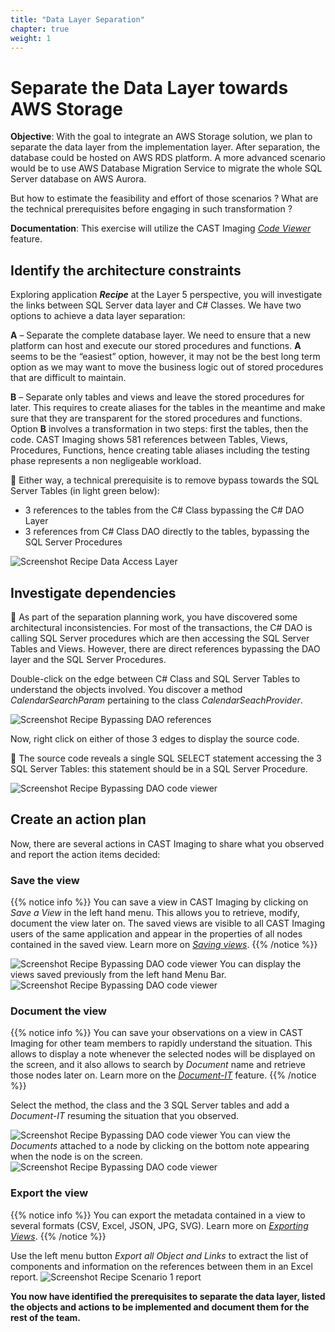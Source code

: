 ```yaml
---
title: "Data Layer Separation"
chapter: true
weight: 1
---
```


# Separate the Data Layer towards AWS Storage

**Objective**: With the goal to integrate an AWS Storage solution, we plan to separate the data layer from the implementation layer. 
After separation, the database could be hosted on AWS RDS platform. A more advanced scenario would be to use AWS Database Migration Service to migrate the whole SQL Server database on AWS Aurora.

But how to estimate the feasibility and effort of those scenarios ? What are the technical prerequisites before engaging in such transformation ?

**Documentation**: This exercise will utilize the CAST Imaging *[Code Viewer](https://doc.castsoftware.com/display/IMAGING/User+Guide+-+Viewing+source+code)* feature.

## Identify the architecture constraints

Exploring application ***Recipe*** at the Layer 5 perspective, you will investigate the links between SQL Server data layer and C# Classes.
We have two options to achieve a data layer separation:  

**A** – Separate the complete database layer. We need to ensure that a new platform can host and execute our stored procedures and functions. 
**A** seems to be the “easiest” option, however, it may not be the best long term option as we may want to move the business logic out of stored procedures that are difficult to maintain. 

**B** – Separate only tables and views and leave the stored procedures for later. This requires to create aliases for the tables in the meantime and make sure that they are transparent for the stored procedures and functions. Option **B** involves a transformation in two steps: first the tables, then the code. CAST Imaging shows 581 references between Tables, Views, Procedures, Functions, hence creating table aliases including the testing phase represents a non negligeable workload. 

:memo: Either way, a technical prerequisite is to remove bypass towards the SQL Server Tables (in light green below): 
- 3 references to the tables from the C# Class bypassing the C# DAO Layer 
- 3 references from C# Class DAO directly to the tables, bypassing the SQL Server Procedures 

![Screenshot Recipe Data Access Layer](/images/Recipe_Sce1_data.png) 

## Investigate dependencies 

:memo: As part of the separation planning work, you have discovered some architectural inconsistencies. For most of the transactions, the C# DAO is calling SQL Server procedures which are then accessing the SQL Server Tables and Views. However, there are direct references bypassing the DAO layer and the SQL Server Procedures. 

Double-click on the edge between C# Class and SQL Server Tables to understand the objects involved. 
You discover a method *CalendarSearchParam* pertaining to the class *CalendarSeachProvider*.  

![Screenshot Recipe Bypassing DAO references](/images/Recipe_Sce1_method.png) 

Now, right click on either of those 3 edges to display the source code.

:memo: The source code reveals a single SQL SELECT statement accessing the 3 SQL Server Tables: this statement should be in a SQL Server Procedure. 

![Screenshot Recipe Bypassing DAO code viewer](/images/Recipe_Sce1_code.png) 

## Create an action plan 

Now, there are several actions in CAST Imaging to share what you observed and report the action items decided: 

### Save the view

{{% notice info %}}
You can save a view in CAST Imaging by clicking on *Save a View* in the left hand menu. This allows you to retrieve, modify, document the view later on.
The saved views are visible to all CAST Imaging users of the same application and appear in the properties of all nodes contained in the saved view.
Learn more on *[Saving views](https://doc.castsoftware.com/display/IMAGING/User+Guide+-+Saving+and+accessing+saved+views)*.
{{% /notice %}}

![Screenshot Recipe Bypassing DAO code viewer](/images/Save.png) 
You can display the views saved previously from the left hand Menu Bar.
![Screenshot Recipe Bypassing DAO code viewer](/images/SavedViews.png) 


### Document the view

{{% notice info %}}
You can save your observations on a view in CAST Imaging for other team members to rapidly understand the situation.
This allows to display a note whenever the selected nodes will be displayed on the screen, and it also allows to search by *Document* name and retrieve those nodes later on.
Learn more on the *[Document-IT](https://doc.castsoftware.com/display/IMAGING/User+Guide+-+Using+the+Document-It+feature)* feature.
{{% /notice %}}

Select the method, the class and the 3 SQL Server tables and add a *Document-IT* resuming the situation that you observed. 

![Screenshot Recipe Bypassing DAO code viewer](/images/DocumentIT.png)
You can view the *Documents* attached to a node by clicking on the bottom note appearing when the node is on the screen.
![Screenshot Recipe Bypassing DAO code viewer](/images/DocumentIT_click.png)

### Export the view

{{% notice info %}}
You can export the metadata contained in a view to several formats (CSV, Excel, JSON, JPG, SVG).
Learn more on *[Exporting Views](https://doc.castsoftware.com/display/IMAGING/User+Guide+-+Export+view+options)*.
{{% /notice %}}

Use the left menu button *Export all Object and Links* to extract the list of components and information on the references between them in an Excel report. 
![Screenshot Recipe Scenario 1 report](/images/ExportObjectsandLinks.png) 



**You now have identified the prerequisites to separate the data layer, listed the objects and actions to be implemented and document them for the rest of the team.** 